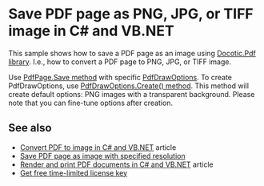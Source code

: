 # Save PDF page as PNG, JPG, or TIFF image in C# and VB.NET
This sample shows how to save a PDF page as an image using [Docotic.Pdf library](https://bitmiracle.com/pdf-library/). I.e., how to convert a PDF page to PNG, JPG, or TIFF image.

Use [PdfPage.Save method](https://bitmiracle.com/pdf-library/api/pdfpage-save) with specific [PdfDrawOptions](https://bitmiracle.com/pdf-library/api/pdfdrawoptions). To create PdfDrawOptions, use [PdfDrawOptions.Create() method](https://bitmiracle.com/pdf-library/api/pdfdrawoptions-create). This method will create default options: PNG images with a transparent background. Please note that you can fine-tune options after creation.

## See also
* [Convert PDF to image in C# and VB.NET](https://bitmiracle.com/pdf-library/pdf-image/convert) article
* [Save PDF page as image with specified resolution](/Samples/Draw%20and%20print%20PDF/SavePageCustomResolution)
* [Render and print PDF documents in C# and VB.NET](https://bitmiracle.com/pdf-library/draw-print-pdf) article
* [Get free time-limited license key](https://bitmiracle.com/pdf-library/download)
